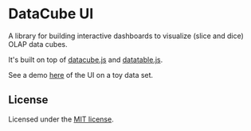 # DataCube UI

A library for building interactive dashboards to visualize (slice and dice) OLAP data cubes.

It's built on top of [datacube.js](https://www.github.com/philc/datacube.js) and
[datatable.js](https://www.github.com/philc/datatable.js).

See a demo [here](https://philc.github.io/datacube-ui/demo.html) of the UI on a toy data set.

## License

Licensed under the [MIT license](LICENSE.txt).
